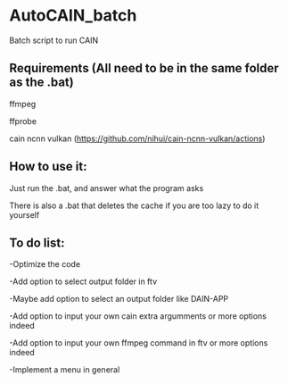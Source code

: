 # AutoCAIN_batch
Batch script to run CAIN

## Requirements (All need to be in the same folder as the .bat)

ffmpeg

ffprobe

cain ncnn vulkan (https://github.com/nihui/cain-ncnn-vulkan/actions)

## How to use it:
Just run the .bat, and answer what the program asks

There is also a .bat that deletes the cache if you are too lazy to do it yourself

## To do list:
-Optimize the code

-Add option to select output folder in ftv

-Maybe add option to select an output folder like DAIN-APP

-Add option to input your own cain extra argumments
	or more options indeed

-Add option to input your own ffmpeg command in ftv
	or more options indeed

-Implement a menu in general
